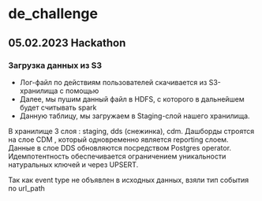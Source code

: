 # de_challenge

## 05.02.2023 Hackathon
### Загрузка данных из S3

* Лог-файл по действиям пользователей скачивается из S3-хранилища с помощью 
* Далее, мы пушим данный файл в HDFS, с которого в дальнейшем будет считывать spark
* Данную таблицу, мы загружаем в Staging-слой нашего хранилища.


 В хранилище 3 слоя : staging, dds (снежинка), cdm.
 Дашборды строятся на слое CDM , который одновременно является reporting слоем.
 Данные в слое DDS обновляются посредством Postgres operator. Идемпотентность обеспечивается ограничением уникальности натуральных ключей и через UPSERT.

 Так как event type не объявлен в исходных данных, взяли тип события по url_path
